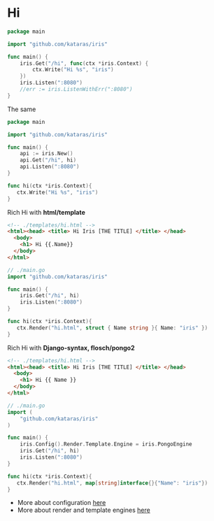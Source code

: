 # Hi


```go
package main

import "github.com/kataras/iris"

func main() {
	iris.Get("/hi", func(ctx *iris.Context) {
		ctx.Write("Hi %s", "iris")
	})
	iris.Listen(":8080")
    //err := iris.ListenWithErr(":8080")
}

```

The same
```go
package main

import "github.com/kataras/iris"

func main() {
    api := iris.New()
	api.Get("/hi", hi)
	api.Listen(":8080")
}

func hi(ctx *iris.Context){
   ctx.Write("Hi %s", "iris")
}

```

Rich Hi with **html/template**

```html
<!-- ./templates/hi.html -->
<html><head> <title> Hi Iris [THE TITLE] </title> </head>
  <body>
    <h1> Hi {{.Name}}
  </body>
</html>


```

```go
// ./main.go
import "github.com/kataras/iris"

func main() {
	iris.Get("/hi", hi)
	iris.Listen(":8080")
}

func hi(ctx *iris.Context){
   ctx.Render("hi.html", struct { Name string }{ Name: "iris" })
}

```

Rich Hi with **Django-syntax, flosch/pongo2**

```html
<!-- ./templates/hi.html -->
<html><head> <title> Hi Iris [THE TITLE] </title> </head>
  <body>
    <h1> Hi {{ Name }}
  </body>
</html>


```

```go
// ./main.go
import (
    "github.com/kataras/iris"
)

func main() {
    iris.Config().Render.Template.Engine = iris.PongoEngine
	iris.Get("/hi", hi)
	iris.Listen(":8080")
}

func hi(ctx *iris.Context){
   ctx.Render("hi.html", map[string]interface{}{"Name": "iris"})
}

```

- More about configuration [here](configuration.md)
- More about render and template engines [here](render.md)